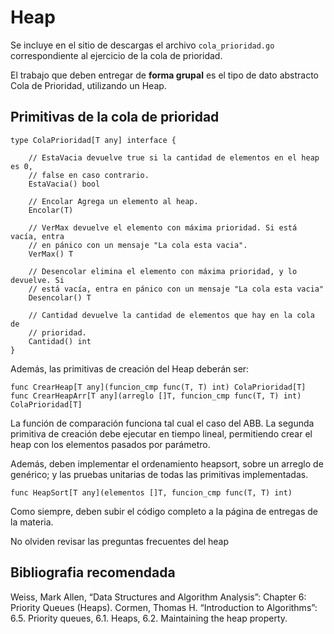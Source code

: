 # Heap
Se incluye en el sitio de descargas el archivo `cola_prioridad.go` correspondiente al ejercicio de la cola de prioridad.

El trabajo que deben entregar de **forma grupal** es el tipo de dato abstracto Cola de Prioridad, utilizando un Heap.

## Primitivas de la cola de prioridad
```
type ColaPrioridad[T any] interface {

	// EstaVacia devuelve true si la cantidad de elementos en el heap es 0, 
	// false en caso contrario.
	EstaVacia() bool

	// Encolar Agrega un elemento al heap.
	Encolar(T)

	// VerMax devuelve el elemento con máxima prioridad. Si está vacía, entra 
	// en pánico con un mensaje "La cola esta vacia".
	VerMax() T

	// Desencolar elimina el elemento con máxima prioridad, y lo devuelve. Si 
	// está vacía, entra en pánico con un mensaje "La cola esta vacia"
	Desencolar() T

	// Cantidad devuelve la cantidad de elementos que hay en la cola de 
	// prioridad.
	Cantidad() int
}
```
Además, las primitivas de creación del Heap deberán ser:
```
func CrearHeap[T any](funcion_cmp func(T, T) int) ColaPrioridad[T]
func CrearHeapArr[T any](arreglo []T, funcion_cmp func(T, T) int) ColaPrioridad[T]
```
La función de comparación funciona tal cual el caso del ABB. La segunda primitiva de creación debe ejecutar en tiempo lineal, permitiendo crear el heap con los elementos pasados por parámetro.

Además, deben implementar el ordenamiento heapsort, sobre un arreglo de genérico; y las pruebas unitarias de todas las primitivas implementadas.
```
func HeapSort[T any](elementos []T, funcion_cmp func(T, T) int)
```
Como siempre, deben subir el código completo a la página de entregas de la materia.

No olviden revisar las preguntas frecuentes del heap

## Bibliografia recomendada
Weiss, Mark Allen, “Data Structures and Algorithm Analysis”: Chapter 6: Priority Queues (Heaps).
Cormen, Thomas H. “Introduction to Algorithms”: 6.5. Priority queues, 6.1. Heaps, 6.2. Maintaining the heap property.
